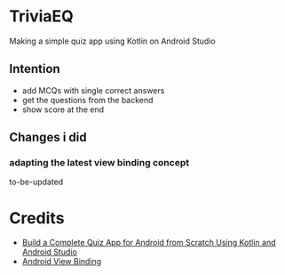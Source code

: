 # TriviaEQ
Making a simple quiz app using Kotlin on Android Studio

## Intention
* add MCQs with single correct answers
* get the questions from the backend
* show score at the end 

## Changes i did
### adapting the latest view binding concept
to-be-updated


# Credits
* [Build a Complete Quiz App for Android from Scratch Using Kotlin and Android Studio](https://www.youtube.com/watch?v=b21fiIyOW4A)
* [Android View Binding](https://developer.android.com/topic/libraries/view-binding)
